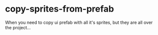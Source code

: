 # copy-sprites-from-prefab
When you need to copy ui prefab with all it's sprites, but they are all over the project...
